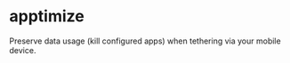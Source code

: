 apptimize
=========

Preserve data usage (kill configured apps) when tethering via your mobile device.